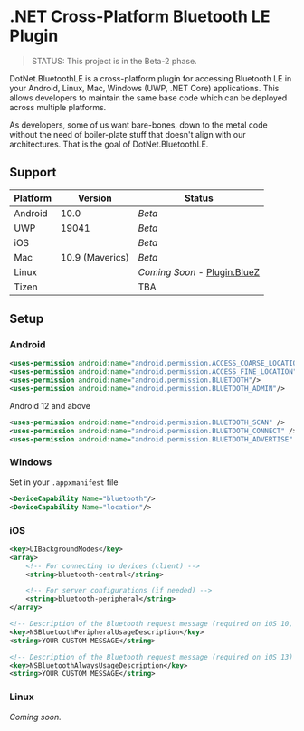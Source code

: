 # .NET Cross-Platform Bluetooth LE Plugin

> STATUS: This project is in the Beta-2 phase.

DotNet.BluetoothLE is a cross-platform plugin for accessing Bluetooth LE in your Android, Linux, Mac, Windows (UWP, .NET Core) applications. This allows developers to maintain the same base code which can be deployed across multiple platforms.

As developers, some of us want bare-bones, down to the metal code without the need of boiler-plate stuff that doesn't align with our architectures. That is the goal of DotNet.BluetoothLE.

## Support

| Platform | Version | Status |
|-|-|-|
| Android | 10.0            | _Beta_
| UWP     | 19041           | _Beta_
| iOS     |                 | _Beta_
| Mac     | 10.9 (Maverics) | _Beta_
| Linux   |                 | _Coming Soon_ - [Plugin.BlueZ](https://github.com/SuessLabs/Plugin.BlueZ)
| Tizen   |                 | TBA

## Setup

### Android

```xml
<uses-permission android:name="android.permission.ACCESS_COARSE_LOCATION" />
<uses-permission android:name="android.permission.ACCESS_FINE_LOCATION" />
<uses-permission android:name="android.permission.BLUETOOTH"/>
<uses-permission android:name="android.permission.BLUETOOTH_ADMIN"/>
```

Android 12 and above

```xml
<uses-permission android:name="android.permission.BLUETOOTH_SCAN" />
<uses-permission android:name="android.permission.BLUETOOTH_CONNECT" />
<uses-permission android:name="android.permission.BLUETOOTH_ADVERTISE" />
```

### Windows

Set in your `.appxmanifest` file

```xml
<DeviceCapability Name="bluetooth"/>
<DeviceCapability Name="location"/>
```

### iOS

```xml
<key>UIBackgroundModes</key>
<array>
    <!-- For connecting to devices (client) -->
    <string>bluetooth-central</string>

    <!-- For server configurations (if needed) -->
    <string>bluetooth-peripheral</string>
</array>

<!-- Description of the Bluetooth request message (required on iOS 10, deprecated) -->
<key>NSBluetoothPeripheralUsageDescription</key>
<string>YOUR CUSTOM MESSAGE</string>

<!-- Description of the Bluetooth request message (required on iOS 13) -->
<key>NSBluetoothAlwaysUsageDescription</key>
<string>YOUR CUSTOM MESSAGE</string>
```

### Linux

_Coming soon._
